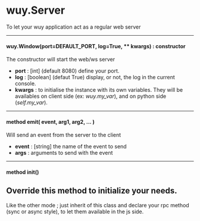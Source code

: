 # wuy.Server
To let your wuy application act as a regular web server

---
#### wuy.Window(port=DEFAULT_PORT, log=True, ** kwargs) : constructor
The constructor will start the web/ws server
  * **port** : [int] (default 8080) define your port.
  * **log** : [boolean] (defaut True) display, or not, the log in the current console.
  * **kwargs** : to initialise the instance with its own variables. They will be availables on client side (ex: _wuy.my_var_), and on python side (_self.my_var_).

---
#### method emit( event, arg1, arg2, ... )
Will send an event from the server to the client
  * **event** : [string] the name of the event to send
  * **args** : arguments to send with the event

---
#### method init()
Override this method to initialize your needs.
---
Like the other mode ; just inherit of this class and declare your rpc method (sync or async style), to let them available in the js side.
